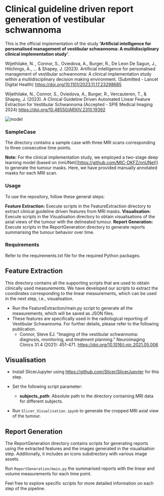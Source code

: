 # **Clinical guideline driven report generation of vestibular schwannoma**

This is the official implementation of the study **'Artificial intelligence for personalised management of vestibular schwannoma: A multidisciplinary clinical implementation study'**.

Wijethilake, N. , Connor, S., Oviedova, A., Burger, R., De Leon De Sagun, J., Hitchings, A., ... & Shapey, J. (2023). Artificial intelligence for personalised management of vestibular schwannoma: A clinical implementation study within a multidisciplinary decision making environment. (Submitted - Lancet Digital Health) https://doi.org/10.1101/2023.11.17.23298685

Wijethilake, N., Connor, S., Oviedova, A., Burger, R., Vercauteren, T., & Shapey, J. (2023). A Clinical Guideline Driven Automated Linear Feature Extraction for Vestibular Schwannoma (Accepted - SPIE Medical Imaging 2024) https://doi.org/10.48550/ARXIV.2310.19392

![model](outline.png)

### SampleCase

The directory contains a sample case with three MRI scans corresponding to three consecutive time points.

**Note:** For the clinical implementation study, we employed a two-stage deep learning model (based on (nnUNet)[https://github.com/MIC-DKFZ/nnUNet]) to generate the tumour masks. Here, we have provided manually annotated masks for each MRI scan.

### Usage

To use the repository, follow these general steps:

**Feature Extraction:** Execute scripts in the FeatureExtraction directory to extract clinical guideline driven features from MRI masks.
**Visualisation:** Execute scripts in the Visualisation directory to obtain visualisations of the axial views of the tumour with the delineated tumour.
**Report Generation:** Execute scripts in the ReportGeneration directory to generate reports summarising the tumour behavior over time.


### Requirements

Refer to the requirements.txt file for the required Python packages.

## Feature Extraction

This directory contains all the supporting scripts that are used to obtain clinically used measurements. We have developed our scripts to extract the coordinates corresponding to the linear measurements, which can be used in the next step, i.e., visualisation.

* Run the FeatureExtraction/main.py script to generate all the measurements, which will be saved as JSON files.
* These features are specifically used in the radiological reporting of Vestibular Schwannoma. For further details, please refer to the following publication.
  * Connor, Steve EJ. "Imaging of the vestibular schwannoma: diagnosis, monitoring, and treatment planning." Neuroimaging Clinics 31.4 (2021): 451-471. https://doi.org/10.1016/j.nic.2021.05.006

## Visualisation

* Install SlicerJupyter using https://github.com/Slicer/SlicerJupyter for this step. 

* Set the following script parameter: 
  * **subjects_path**: Absolute path to the directory containing MRI data for different subjects.

* Run `Slicer_Visualisation.ipynb` to generate the cropped MRI axial view of the tumour.

## Report Generation

The ReportGeneration directory contains scripts for generating reports using the extracted features and the images generated in the visualisation step. Additionally, it includes an icons subdirectory with various image assets.

Run `ReportGeneration/main.py` the summarised reports with the linear and volume measurements for each time point. 

Feel free to explore specific scripts for more detailed information on each step of the pipeline.
